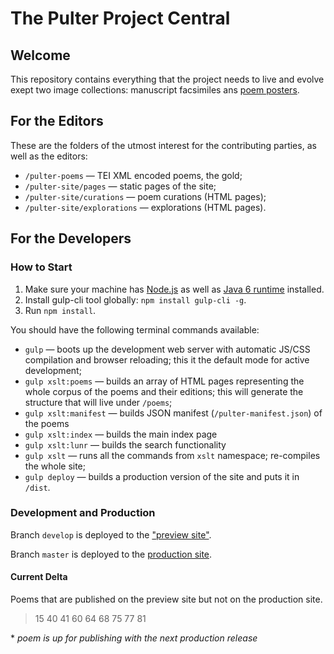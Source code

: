 # The Pulter Project Central

## Welcome
This repository contains everything that the project needs to live and evolve exept two image collections: manuscript facsimiles ans [poem posters](https://github.com/MADStudioNU/the-pulter-project-posters).

## For the Editors
These are the folders of the utmost interest for the contributing parties, as well as the editors:
* `/pulter-poems` — TEI XML encoded poems, the gold;
* `/pulter-site/pages` — static pages of the site;
* `/pulter-site/curations` — poem curations (HTML pages);
* `/pulter-site/explorations` — explorations (HTML pages).

## For the Developers
### How to Start
1. Make sure your machine has [Node.js](https://nodejs.org/en/) as well as [Java 6 runtime](https://support.apple.com/kb/dl1572?locale=en_US) installed.
2. Install gulp-cli tool globally: `npm install gulp-cli -g`.
3. Run `npm install`.

You should have the following terminal commands available:
* `gulp` — boots up the development web server with automatic JS/CSS compilation and browser reloading; this it the default mode for active development;
* `gulp xslt:poems` — builds an array of HTML pages representing the whole corpus of the poems and their editions; this will generate the structure that will live under `/poems`;
* `gulp xslt:manifest` — builds JSON manifest (`/pulter-manifest.json`) of the poems
* `gulp xslt:index` — builds the main index page
* `gulp xslt:lunr` — builds the search functionality
* `gulp xslt` — runs all the commands from `xslt` namespace; re-compiles the whole site;
* `gulp deploy` — builds a production version of the site and puts it in `/dist`.

### Development and Production
Branch `develop` is deployed to the ["preview site"](https://pulterproject-dev-4slasb7dfnyuier8z7y2.netlify.com/#poems).

Branch `master` is deployed to the [production site](https://pulterproject.northwestern.edu/#poems).

#### Current Delta
Poems that are published on the preview site but not on the production site.
> 15
40
41
60
64
68
75
77
81

&ast; *poem is up for publishing with the next production release*
